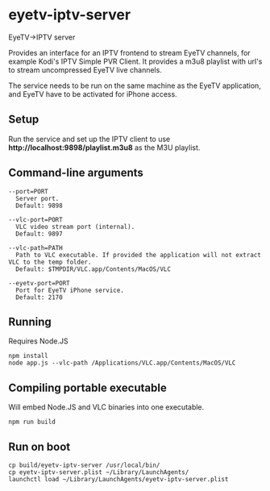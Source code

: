 # eyetv-iptv-server
EyeTV->IPTV server

Provides an interface for an IPTV frontend to stream EyeTV channels, for example Kodi's IPTV Simple PVR Client. It provides a m3u8 playlist with url's to stream uncompressed EyeTV live channels.

The service needs to be run on the same machine as the EyeTV application, and EyeTV have to be activated for iPhone access.

## Setup
Run the service and set up the IPTV client to use **http://localhost:9898/playlist.m3u8** as the M3U playlist.

## Command-line arguments
```
--port=PORT
  Server port.
  Default: 9898
  
--vlc-port=PORT
  VLC video stream port (internal).
  Default: 9897
  
--vlc-path=PATH
  Path to VLC executable. If provided the application will not extract VLC to the temp folder.
  Default: $TMPDIR/VLC.app/Contents/MacOS/VLC
  
--eyetv-port=PORT
  Port for EyeTV iPhone service.
  Default: 2170
```

## Running
Requires Node.JS
```
npm install
node app.js --vlc-path /Applications/VLC.app/Contents/MacOS/VLC
```

## Compiling portable executable
Will embed Node.JS and VLC binaries into one executable.
```
npm run build
```
## Run on boot
```
cp build/eyetv-iptv-server /usr/local/bin/
cp eyetv-iptv-server.plist ~/Library/LaunchAgents/
launchctl load ~/Library/LaunchAgents/eyetv-iptv-server.plist
```
